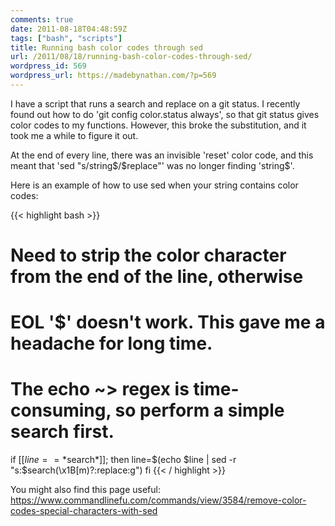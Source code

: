 ```yaml
---
comments: true
date: 2011-08-18T04:48:59Z
tags: ["bash", "scripts"]
title: Running bash color codes through sed
url: /2011/08/18/running-bash-color-codes-through-sed/
wordpress_id: 569
wordpress_url: https://madebynathan.com/?p=569
---
```


<p>I have a script that runs a search and replace on a git status. I recently found out how to do 'git config color.status always', so that git status gives color codes to my functions. However, this broke the substitution, and it took me a while to figure it out.</p>

<p>At the end of every line, there was an invisible 'reset' color code, and this meant that 'sed "s/string$/$replace"' was no longer finding 'string$'.</p>

<p>Here is an example of how to use sed when your string contains color codes:</p>

{{< highlight bash >}}

# Need to strip the color character from the end of the line, otherwise

# EOL '$' doesn't work. This gave me a headache for long time.

# The echo ~> regex is time-consuming, so perform a simple search first.

if [[$line == *$search*]]; then
line=$(echo $line | sed -r "s:$search(\x1B\[m)?$:$replace:g")
fi
{{< / highlight >}}

<p>You might also find this page useful: <a href="https://www.commandlinefu.com/commands/view/3584/remove-color-codes-special-characters-with-sed">https://www.commandlinefu.com/commands/view/3584/remove-color-codes-special-characters-with-sed</a></p>
